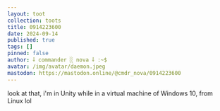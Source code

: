 ```yaml
---
layout: toot
collection: toots
title: 0914223600
date: 2024-09-14
published: true
tags: []
pinned: false
author: ⸸ commander ░ nova ⸸ :~$
avatar: /img/avatar/daemon.jpeg
mastodon: https://mastodon.online/@cmdr_nova/0914223600
---
```


look at that, i'm in Unity while in a virtual machine of Windows 10, from Linux lol
